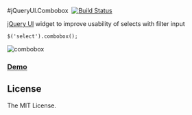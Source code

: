 #jQueryUI.Combobox &nbsp;[![Build Status](https://travis-ci.org/asleepwalker/jquery-ui.combobox.svg?branch=master)](https://travis-ci.org/asleepwalker/jquery-ui.combobox)

[jQuery UI](http://jqueryui.com/) widget to improve usability of selects with filter input

```
$('select').combobox();
```

![combobox](https://cloud.githubusercontent.com/assets/5080313/9653448/243f6ae0-522c-11e5-8380-be0f0ece4e2b.png)

### <a href="http://asleepwalker.github.io/jquery-ui.combobox/">Demo</a>

## License

The MIT License.
